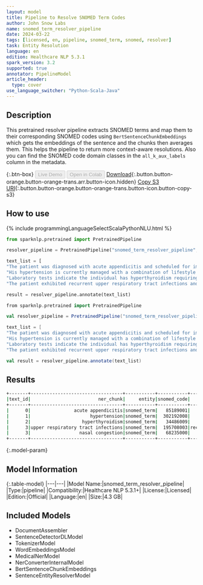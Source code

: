 ```yaml
---
layout: model
title: Pipeline to Resolve SNOMED Term Codes
author: John Snow Labs
name: snomed_term_resolver_pipeline
date: 2024-03-22
tags: [licensed, en, pipeline, snomed_term, snomed, resolver]
task: Entity Resolution
language: en
edition: Healthcare NLP 5.3.1
spark_version: 3.2
supported: true
annotator: PipelineModel
article_header:
  type: cover
use_language_switcher: "Python-Scala-Java"
---
```


## Description

This pretrained resolver pipeline extracts SNOMED terms and map them to their corresponding SNOMED codes using `BertSentenceChunkEmbeddings` which gets the embeddings of the sentence and the chunks then averages them. This helps the pipeline to return more context-aware resolutions. Also you can find the SNOMED code domain classes in the `all_k_aux_labels` column in the metadata.

{:.btn-box}
<button class="button button-orange" disabled>Live Demo</button>
<button class="button button-orange" disabled>Open in Colab</button>
[Download](https://s3.amazonaws.com/auxdata.johnsnowlabs.com/clinical/models/snomed_term_resolver_pipeline_en_5.3.1_3.2_1711105031214.zip){:.button.button-orange.button-orange-trans.arr.button-icon.hidden}
[Copy S3 URI](s3://auxdata.johnsnowlabs.com/clinical/models/snomed_term_resolver_pipeline_en_5.3.1_3.2_1711105031214.zip){:.button.button-orange.button-orange-trans.button-icon.button-copy-s3}

## How to use



<div class="tabs-box" markdown="1">
{% include programmingLanguageSelectScalaPythonNLU.html %}
  
```python
from sparknlp.pretrained import PretrainedPipeline

resolver_pipeline = PretrainedPipeline("snomed_term_resolver_pipeline", "en", "clinical/models")

text_list = [
"The patient was diagnosed with acute appendicitis and scheduled for immediate surgery.",
"His hypertension is currently managed with a combination of lifestyle modifications and medication.",
"Laboratory tests indicate the individual has hyperthyroidism requiring further endocrinological assessment.",
"The patient exhibited recurrent upper respiratory tract infections and presented with symptoms such as nasal congestion which persisted despite previous courses of symptomatic treatment."]

result = resolver_pipeline.annotate(text_list)
```
```scala
from sparknlp.pretrained import PretrainedPipeline

val resolver_pipeline = PretrainedPipeline("snomed_term_resolver_pipeline", "en", "clinical/models")

text_list = [
"The patient was diagnosed with acute appendicitis and scheduled for immediate surgery.",
"His hypertension is currently managed with a combination of lifestyle modifications and medication.",
"Laboratory tests indicate the individual has hyperthyroidism requiring further endocrinological assessment.",
"The patient exhibited recurrent upper respiratory tract infections and presented with symptoms such as nasal congestion which persisted despite previous courses of symptomatic treatment."]

val result = resolver_pipeline.annotate(text_list)
```
</div>

## Results

```bash
+-------+----------------------------------+-----------+-----------+-------------------------------------------+------------------------------------------------------------+------------------------------------------------------------+------------------------------------------------------------+
|text_id|                         ner_chunk|     entity|snomed_code|                                description|                                                   all_codes|                                                 resolutions|                                            all_k_aux_labels|
+-------+----------------------------------+-----------+-----------+-------------------------------------------+------------------------------------------------------------+------------------------------------------------------------+------------------------------------------------------------+
|      0|                acute appendicitis|snomed_term|   85189001|                         acute appendicitis|85189001:::286967008:::4998000:::84534001:::235770006:::2...|acute appendicitis:::acute perforated appendicitis:::acut...|Clinical Finding:::Clinical Finding:::Clinical Finding:::...|
|      1|                      hypertension|snomed_term|  302192008|              on treatment for hypertension|302192008:::38341003:::275944005:::308502002:::270440008:...|on treatment for hypertension:::hypertension:::hypertensi...|Procedure:::Clinical Finding:::Procedure:::Clinical Findi...|
|      2|                   hyperthyroidism|snomed_term|   34486009|                            hyperthyroidism|34486009:::237510004:::4997005:::161442007:::722941003:::...|hyperthyroidism:::iodine-induced hyperthyroidism:::factit...|Clinical Finding:::Clinical Finding:::Clinical Finding:::...|
|      3|upper respiratory tract infections|snomed_term|  195708003|recurrent upper respiratory tract infection|195708003:::54150009:::312118003:::54398005:::195647007::...|recurrent upper respiratory tract infection:::upper respi...|Clinical Finding:::Clinical Finding:::Clinical Finding:::...|
|      3|                  nasal congestion|snomed_term|   68235000|                           nasal congestion|68235000:::267100006:::2571000112102:::19452008:::6461100...|nasal congestion:::nasal obstruction present:::recurrent ...|Clinical Finding:::Context-dependent:::No_Concept_Class::...|
+-------+----------------------------------+-----------+-----------+-------------------------------------------+------------------------------------------------------------+------------------------------------------------------------+------------------------------------------------------------+
```

{:.model-param}
## Model Information

{:.table-model}
|---|---|
|Model Name:|snomed_term_resolver_pipeline|
|Type:|pipeline|
|Compatibility:|Healthcare NLP 5.3.1+|
|License:|Licensed|
|Edition:|Official|
|Language:|en|
|Size:|4.3 GB|

## Included Models

- DocumentAssembler
- SentenceDetectorDLModel
- TokenizerModel
- WordEmbeddingsModel
- MedicalNerModel
- NerConverterInternalModel
- BertSentenceChunkEmbeddings
- SentenceEntityResolverModel
